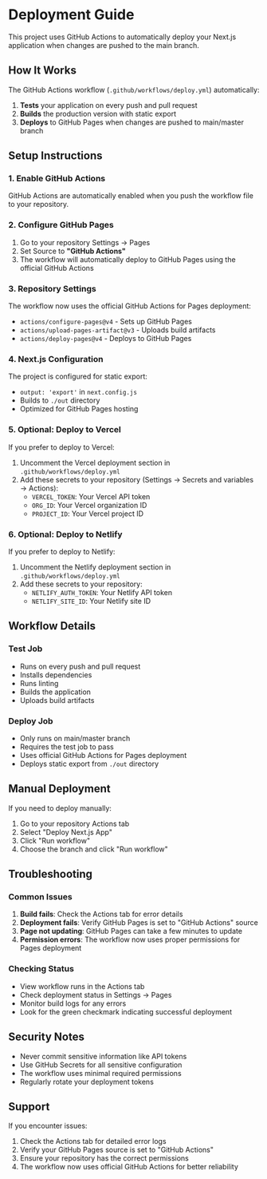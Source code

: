 # Deployment Guide

This project uses GitHub Actions to automatically deploy your Next.js application when changes are pushed to the main branch.

## How It Works

The GitHub Actions workflow (`.github/workflows/deploy.yml`) automatically:

1. **Tests** your application on every push and pull request
2. **Builds** the production version with static export
3. **Deploys** to GitHub Pages when changes are pushed to main/master branch

## Setup Instructions

### 1. Enable GitHub Actions

GitHub Actions are automatically enabled when you push the workflow file to your repository.

### 2. Configure GitHub Pages

1. Go to your repository Settings → Pages
2. Set Source to **"GitHub Actions"**
3. The workflow will automatically deploy to GitHub Pages using the official GitHub Actions

### 3. Repository Settings

The workflow now uses the official GitHub Actions for Pages deployment:
- `actions/configure-pages@v4` - Sets up GitHub Pages
- `actions/upload-pages-artifact@v3` - Uploads build artifacts
- `actions/deploy-pages@v4` - Deploys to GitHub Pages

### 4. Next.js Configuration

The project is configured for static export:
- `output: 'export'` in `next.config.js`
- Builds to `./out` directory
- Optimized for GitHub Pages hosting

### 5. Optional: Deploy to Vercel

If you prefer to deploy to Vercel:

1. Uncomment the Vercel deployment section in `.github/workflows/deploy.yml`
2. Add these secrets to your repository (Settings → Secrets and variables → Actions):
   - `VERCEL_TOKEN`: Your Vercel API token
   - `ORG_ID`: Your Vercel organization ID
   - `PROJECT_ID`: Your Vercel project ID

### 6. Optional: Deploy to Netlify

If you prefer to deploy to Netlify:

1. Uncomment the Netlify deployment section in `.github/workflows/deploy.yml`
2. Add these secrets to your repository:
   - `NETLIFY_AUTH_TOKEN`: Your Netlify API token
   - `NETLIFY_SITE_ID`: Your Netlify site ID

## Workflow Details

### Test Job
- Runs on every push and pull request
- Installs dependencies
- Runs linting
- Builds the application
- Uploads build artifacts

### Deploy Job
- Only runs on main/master branch
- Requires the test job to pass
- Uses official GitHub Actions for Pages deployment
- Deploys static export from `./out` directory

## Manual Deployment

If you need to deploy manually:

1. Go to your repository Actions tab
2. Select "Deploy Next.js App"
3. Click "Run workflow"
4. Choose the branch and click "Run workflow"

## Troubleshooting

### Common Issues

1. **Build fails**: Check the Actions tab for error details
2. **Deployment fails**: Verify GitHub Pages is set to "GitHub Actions" source
3. **Page not updating**: GitHub Pages can take a few minutes to update
4. **Permission errors**: The workflow now uses proper permissions for Pages deployment

### Checking Status

- View workflow runs in the Actions tab
- Check deployment status in Settings → Pages
- Monitor build logs for any errors
- Look for the green checkmark indicating successful deployment

## Security Notes

- Never commit sensitive information like API tokens
- Use GitHub Secrets for all sensitive configuration
- The workflow uses minimal required permissions
- Regularly rotate your deployment tokens

## Support

If you encounter issues:
1. Check the Actions tab for detailed error logs
2. Verify your GitHub Pages source is set to "GitHub Actions"
3. Ensure your repository has the correct permissions
4. The workflow now uses official GitHub Actions for better reliability
